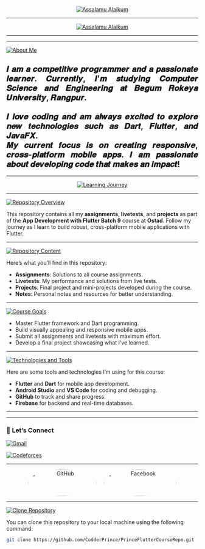 <p align="center">
  <a href="https://github.com/CodderPrince">
    <img src="https://readme-typing-svg.demolab.com?font=Fira+Code&size=35&pause=20000&color=FFD700&center=true&vCenter=true&width=1000&lines=Ostad+Batch+9+-+App+Development+with+Flutter" alt="Assalamu Alaikum">
  </a>
</p>

---

<p align="center">
  <a href="https://github.com/CodderPrince">
    <img src="https://readme-typing-svg.demolab.com?font=Fira+Code&size=35&pause=20000&color=FFA500&center=true&vCenter=true&width=1000&lines=Assalamu+Alaikum,+I'm+Md.+An+Nahian+Prince!" alt="Assalamu Alaikum">
  </a>
</p>

---
---

<p align="left">
  <a href="https://github.com/CodderPrince">
    <img src="https://readme-typing-svg.demolab.com?font=Fira+Code&size=28&pause=20000&color=00FFFF&center=false&vCenter=false&width=1000&lines=About+Me" alt="About Me">
  </a>
</p>

<h2 style="text-align: justify;">
  𝑰 𝒂𝒎 𝒂 𝒄𝒐𝒎𝒑𝒆𝒕𝒊𝒕𝒊𝒗𝒆 𝒑𝒓𝒐𝒈𝒓𝒂𝒎𝒎𝒆𝒓 𝒂𝒏𝒅 𝒂 𝒑𝒂𝒔𝒔𝒊𝒐𝒏𝒂𝒕𝒆 𝒍𝒆𝒂𝒓𝒏𝒆𝒓. 𝑪𝒖𝒓𝒓𝒆𝒏𝒕𝒍𝒚, 𝑰’𝒎 𝒔𝒕𝒖𝒅𝒚𝒊𝒏𝒈 𝑪𝒐𝒎𝒑𝒖𝒕𝒆𝒓 𝑺𝒄𝒊𝒆𝒏𝒄𝒆 𝒂𝒏𝒅 𝑬𝒏𝒈𝒊𝒏𝒆𝒆𝒓𝒊𝒏𝒈 𝒂𝒕 𝑩𝒆𝒈𝒖𝒎 𝑹𝒐𝒌𝒆𝒚𝒂 𝑼𝒏𝒊𝒗𝒆𝒓𝒔𝒊𝒕𝒚, 𝑹𝒂𝒏𝒈𝒑𝒖𝒓. <br><br>
  𝑰 𝒍𝒐𝒗𝒆 𝒄𝒐𝒅𝒊𝒏𝒈 𝒂𝒏𝒅 𝒂𝒎 𝒂𝒍𝒘𝒂𝒚𝒔 𝒆𝒙𝒄𝒊𝒕𝒆𝒅 𝒕𝒐 𝒆𝒙𝒑𝒍𝒐𝒓𝒆 𝒏𝒆𝒘 𝒕𝒆𝒄𝒉𝒏𝒐𝒍𝒐𝒈𝒊𝒆𝒔 𝒔𝒖𝒄𝒉 𝒂𝒔 𝑫𝒂𝒓𝒕, 𝑭𝒍𝒖𝒕𝒕𝒆𝒓, 𝒂𝒏𝒅 𝑱𝒂𝒗𝒂𝑭𝑿. <br>
  𝑴𝒚 𝒄𝒖𝒓𝒓𝒆𝒏𝒕 𝒇𝒐𝒄𝒖𝒔 𝒊𝒔 𝒐𝒏 <strong>𝒄𝒓𝒆𝒂𝒕𝒊𝒏𝒈 𝒓𝒆𝒔𝒑𝒐𝒏𝒔𝒊𝒗𝒆, 𝒄𝒓𝒐𝒔𝒔-𝒑𝒍𝒂𝒕𝒇𝒐𝒓𝒎 𝒎𝒐𝒃𝒊𝒍𝒆 𝒂𝒑𝒑𝒔</strong>. 𝑰 𝒂𝒎 𝒑𝒂𝒔𝒔𝒊𝒐𝒏𝒂𝒕𝒆 𝒂𝒃𝒐𝒖𝒕 𝒅𝒆𝒗𝒆𝒍𝒐𝒑𝒊𝒏𝒈 𝒄𝒐𝒅𝒆 𝒕𝒉𝒂𝒕 𝒎𝒂𝒌𝒆𝒔 𝒂𝒏 𝒊𝒎𝒑𝒂𝒄𝒕!
</h2>

---
<p align="center">
  <a href="https://github.com/CodderPrince">
    <img src="https://readme-typing-svg.demolab.com?font=Fira+Code&size=32&pause=20000&color=00FF00&center=true&vCenter=true&width=1000&lines=Welcome+to+My+Learning+Journey!" alt="Learning Journey">
  </a>
</p>

---

<p align="left">
   <a href="https://github.com/CodderPrince">
    <img src="https://readme-typing-svg.demolab.com?font=Fira+Code&size=28&pause=20000&color=FFA500&center=false&vCenter=false&width=1000&lines=Repository+Overview" alt="Repository Overview">
  </a>
</p>

This repository contains all my **assignments**, **livetests**, and **projects** as part of the **App Development with Flutter Batch 9** course at **Ostad**. Follow my journey as I learn to build robust, cross-platform mobile applications with Flutter.

---

<p align="left">
   <a href="https://github.com/CodderPrince">
    <img src="https://readme-typing-svg.demolab.com?font=Fira+Code&size=28&pause=20000&color=00FF00&center=false&vCenter=false&width=1000&lines=Content+of+this+Repository" alt="Repository Content">
  </a>
</p>

Here’s what you’ll find in this repository:
- **Assignments**: Solutions to all course assignments.
- **Livetests**: My performance and solutions from live tests.
- **Projects**: Final project and mini-projects developed during the course.
- **Notes**: Personal notes and resources for better understanding.

---

<p align="left">
   <a href="https://github.com/CodderPrince">
    <img src="https://readme-typing-svg.demolab.com?font=Fira+Code&size=28&pause=20000&color=FF6347&center=false&vCenter=false&width=1000&lines=Goals+for+This+Course" alt="Course Goals">
  </a>
</p>

- Master Flutter framework and Dart programming.
- Build visually appealing and responsive mobile apps.
- Submit all assignments and livetests with maximum effort.
- Develop a final project showcasing what I’ve learned.

---

<p align="left">
  <a href="https://github.com/CodderPrince">
    <img src="https://readme-typing-svg.demolab.com?font=Fira+Code&size=28&pause=20000&color=FFD700&center=false&vCenter=false&width=1000&lines=Technologies+and+Tools+I'm+Using" alt="Technologies and Tools">
  </a>
</p>

Here are some tools and technologies I’m using for this course:
- **Flutter** and **Dart** for mobile app development.
- **Android Studio** and **VS Code** for coding and debugging.
- **GitHub** to track and share progress.
- **Firebase** for backend and real-time databases.

---


---

### 📣 **Let’s Connect**

<p align="left">
  <a href="mailto:cse12105007brur@gmail.com">
    <img src="https://readme-typing-svg.demolab.com?font=Fira+Code&size=28&pause=1000&color=FFA500&width=800&lines=Gmail:+cse12105007brur@gmail.com" alt="Gmail">
  </a>
</p>

<p align="left">
  <a href="https://codeforces.com/profile/Prince.001">
    <img src="https://readme-typing-svg.demolab.com?font=Fira+Code&size=28&pause=1000&color=00FF00&width=800&lines=Codeforces:+Prince.001" alt="Codeforces">
  </a>
</p>

---

<div align="center" style="display: flex; justify-content: center; gap: 20px;">
  <!-- GitHub Icon -->
  <a href="https://github.com/CodderPrince" target="_blank">
    <img src="https://img.shields.io/badge/GitHub-181717?style=for-the-badge&logo=github&logoColor=white" alt="GitHub"
    style="border-radius: 50%; height: 70px; width: 180px;">
  </a>
  
  <!-- Facebook Icon -->
  <a href="https://www.facebook.com/md.annahian" target="_blank">
    <img src="https://img.shields.io/badge/Facebook-1877F2?style=for-the-badge&logo=facebook&logoColor=white" alt="Facebook"
    style="border-radius: 150%; height: 70px; width: 190px;">
  </a>
</div>

---
<p align="left">
   <a href="https://github.com/CodderPrince/PrinceFlutterCourseRepo.git">
    <img src="https://readme-typing-svg.demolab.com?font=Fira+Code&size=28&pause=20000&color=FFA500&center=false&vCenter=false&width=1000&lines=Clone+this+Repository" alt="Clone Repository">
  </a>
</p>

You can clone this repository to your local machine using the following command:

```bash
git clone https://github.com/CodderPrince/PrinceFlutterCourseRepo.git
